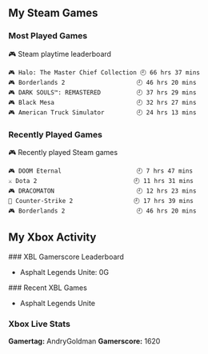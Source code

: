 ## My Steam Games

### Most Played Games
<!-- steam-box-playtime start -->
🎮 Steam playtime leaderboard
```text
🎮 Halo: The Master Chief Collection 🕘 66 hrs 37 mins
🎮 Borderlands 2                    🕘 46 hrs 20 mins
🎮 DARK SOULS™: REMASTERED          🕘 37 hrs 29 mins
🎮 Black Mesa                       🕘 32 hrs 27 mins
🎮 American Truck Simulator         🕘 24 hrs 13 mins
```
<!-- Powered by https://github.com/torresflo/steam-box-for-readme . -->
<!-- steam-box-playtime end -->

### Recently Played Games
<!-- steam-box-recent start -->
🎮 Recently played Steam games
```text
🎮 DOOM Eternal                     🕘 7 hrs 47 mins
⚔️ Dota 2                           🕘 11 hrs 31 mins
🎮 DRACOMATON                       🕘 12 hrs 23 mins
🔫 Counter-Strike 2                 🕘 17 hrs 39 mins
🎮 Borderlands 2                    🕘 46 hrs 20 mins
```
<!-- Powered by https://github.com/torresflo/steam-box-for-readme . -->
<!-- steam-box-recent end -->

## My Xbox Activity

<!-- xbl-leaderboard start -->### XBL Gamerscore Leaderboard
- Asphalt Legends Unite: 0G
<!-- xbl-leaderboard end -->

<!-- xbl-recent start -->### Recent XBL Games
- Asphalt Legends Unite
<!-- xbl-recent end -->

<!-- XBL_STATS -->
### Xbox Live Stats
**Gamertag:** AndryGoldman
**Gamerscore:** 1620
<!-- /XBL_STATS -->
